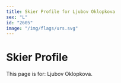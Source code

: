 ```yaml
---
title: Skier Profile for Ljubov Oklopkova
sex: "L"
id: "2605"
image: "/img/flags/urs.svg" 
---
```


# Skier Profile

This page is for: Ljubov Oklopkova.
    